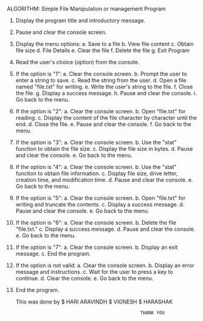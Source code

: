 ALGORITHM: Simple File Manipulation or management Program


1. Display the program title and introductory message.
2. Pause and clear the console screen.

3. Display the menu options:
   a. Save to a file
   b. View file content
   c. Obtain file size
   d. File Details
   e. Clear the file
   f. Delete the file
   g. Exit Program

4. Read the user's choice (option) from the console.

5. If the option is "1":
   a. Clear the console screen.
   b. Prompt the user to enter a string to save.
   c. Read the string from the user.
   d. Open a file named "file.txt" for writing.
   e. Write the user's string to the file.
   f. Close the file.
   g. Display a success message.
   h. Pause and clear the console.
   i. Go back to the menu.

6. If the option is "2":
   a. Clear the console screen.
   b. Open "file.txt" for reading.
   c. Display the content of the file character by character until the end.
   d. Close the file.
   e. Pause and clear the console.
   f. Go back to the menu.

7. If the option is "3":
   a. Clear the console screen.
   b. Use the "stat" function to obtain the file size.
   c. Display the file size in bytes.
   d. Pause and clear the console.
   e. Go back to the menu.

8. If the option is "4":
   a. Clear the console screen.
   b. Use the "stat" function to obtain file information.
   c. Display file size, drive letter, creation time, and modification time.
   d. Pause and clear the console.
   e. Go back to the menu.

9. If the option is "5":
   a. Clear the console screen.
   b. Open "file.txt" for writing and truncate the contents.
   c. Display a success message.
   d. Pause and clear the console.
   e. Go back to the menu.

10. If the option is "6":
    a. Clear the console screen.
    b. Delete the file "file.txt."
    c. Display a success message.
    d. Pause and clear the console.
    e. Go back to the menu.

11. If the option is "7":
    a. Clear the console screen.
    b. Display an exit message.
    c. End the program.

12. If the option is not valid:
    a. Clear the console screen.
    b. Display an error message and instructions.
    c. Wait for the user to press a key to continue.
    d. Clear the console.
    e. Go back to the menu.

13. End the program.




    This was done by 
              $ HARI ARAVINDH
              $ VIGNESH
              $ HARASHAK


                                                      THANK YOU
